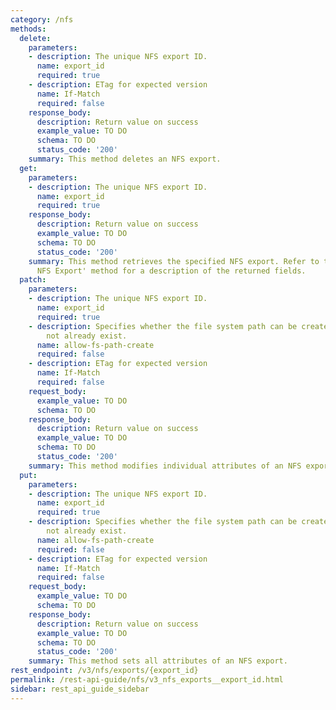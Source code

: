 ```yaml
---
category: /nfs
methods:
  delete:
    parameters:
    - description: The unique NFS export ID.
      name: export_id
      required: true
    - description: ETag for expected version
      name: If-Match
      required: false
    response_body:
      description: Return value on success
      example_value: TO DO
      schema: TO DO
      status_code: '200'
    summary: This method deletes an NFS export.
  get:
    parameters:
    - description: The unique NFS export ID.
      name: export_id
      required: true
    response_body:
      description: Return value on success
      example_value: TO DO
      schema: TO DO
      status_code: '200'
    summary: This method retrieves the specified NFS export. Refer to the 'Modify
      NFS Export' method for a description of the returned fields.
  patch:
    parameters:
    - description: The unique NFS export ID.
      name: export_id
      required: true
    - description: Specifies whether the file system path can be created if it does
        not already exist.
      name: allow-fs-path-create
      required: false
    - description: ETag for expected version
      name: If-Match
      required: false
    request_body:
      example_value: TO DO
      schema: TO DO
    response_body:
      description: Return value on success
      example_value: TO DO
      schema: TO DO
      status_code: '200'
    summary: This method modifies individual attributes of an NFS export.
  put:
    parameters:
    - description: The unique NFS export ID.
      name: export_id
      required: true
    - description: Specifies whether the file system path can be created if it does
        not already exist.
      name: allow-fs-path-create
      required: false
    - description: ETag for expected version
      name: If-Match
      required: false
    request_body:
      example_value: TO DO
      schema: TO DO
    response_body:
      description: Return value on success
      example_value: TO DO
      schema: TO DO
      status_code: '200'
    summary: This method sets all attributes of an NFS export.
rest_endpoint: /v3/nfs/exports/{export_id}
permalink: /rest-api-guide/nfs/v3_nfs_exports__export_id.html
sidebar: rest_api_guide_sidebar
---
```

